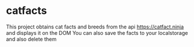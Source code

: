 # catfacts
This project obtains cat facts and breeds from the api https://catfact.ninja and displays it on the DOM 
You can also save the facts to your localstorage and also delete them
